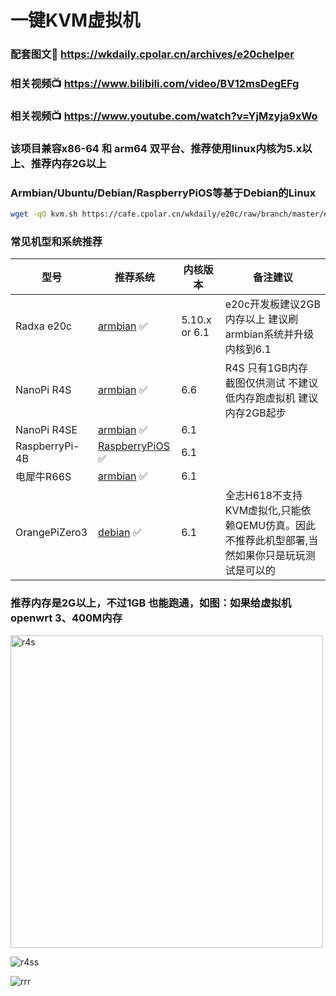 # 一键KVM虚拟机
### 配套图文📁 https://wkdaily.cpolar.cn/archives/e20chelper
### 相关视频📺️ https://www.bilibili.com/video/BV12msDegEFg
### 相关视频📺️ https://www.youtube.com/watch?v=YjMzyja9xWo

### 该项目兼容x86-64 和 arm64 双平台、推荐使用linux内核为5.x以上、推荐内存2G以上

### Armbian/Ubuntu/Debian/RaspberryPiOS等基于Debian的Linux

```bash
wget -qO kvm.sh https://cafe.cpolar.cn/wkdaily/e20c/raw/branch/master/e20c/kvm.sh && chmod +x kvm.sh && ./kvm.sh

```
### 常见机型和系统推荐


| 型号 |推荐系统  |内核版本|备注建议|
|-----|-----|-----|-----|
| Radxa e20c | [armbian](https://drive.google.com/file/d/1_UFO9dzp3oDMfn2EQCWFGecKiFlY4w2e/view?usp=sharing) ✅ |5.10.x or 6.1|e20c开发板建议2GB内存以上 建议刷armbian系统并升级内核到6.1|
| NanoPi R4S | [armbian](https://dl.armbian.com/nanopi-r4s/Bookworm_current_server) ✅ |6.6|R4S 只有1GB内存 截图仅供测试 不建议低内存跑虚拟机 建议内存2GB起步|
| NanoPi R4SE | [armbian](https://drive.google.com/file/d/1Ip0pcMIKew3nvOpAbhvw294KxGKULGnd/view?usp=sharing) ✅ |6.1|
|RaspberryPi-4B|[RaspberryPiOS](https://www.raspberrypi.com/software/) ✅ |6.1|
|电犀牛R66S|[armbian](https://github.com/ophub/amlogic-s9xxx-armbian/releases) ✅ |6.1|
| OrangePiZero3 | [debian](https://drive.google.com/drive/folders/1915jA2FgjUIUrdcEe4I1wxqSZgyDLiBN?usp=sharing) ✅ |6.1|全志H618不支持KVM虚拟化,只能依赖QEMU仿真。因此不推荐此机型部署,当然如果你只是玩玩测试是可以的|

### 推荐内存是2G以上，不过1GB 也能跑通，如图：如果给虚拟机openwrt 3、400M内存
<img src="https://github.com/user-attachments/assets/32372c38-a147-4c24-aaf8-ae7537c1794e" alt="r4s" width="500">

![r4ss](https://github.com/user-attachments/assets/71582537-5914-4317-9e47-41292ecd95da)

![rrr](https://github.com/user-attachments/assets/176b64e2-c25d-49c5-b53a-adda63c2a535)
